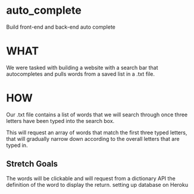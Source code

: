 # auto_complete
Build front-end and back-end auto complete

# WHAT

We were tasked with building a website with a search bar that autocompletes and pulls words from a saved list in a .txt file.

# HOW

Our .txt file contains a list of words that we will search through once three letters have been typed into the search box.

This will request an array of words that match the first three typed letters, that will gradually narrow down according to the overall letters that are typed in.

## Stretch Goals

The words will be clickable and will request from a dictionary API the definition of the word to display the return.
setting up database on Heroku

